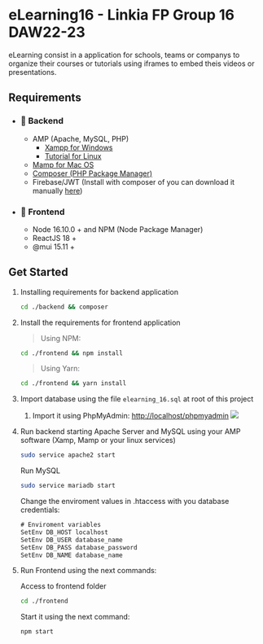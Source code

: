 # eLearning16 - Linkia FP Group 16 DAW22-23
eLearning consist in a application for schools, teams or companys to organize their courses or tutorials using iframes to embed theis videos or presentations.

## Requirements
- ### 🤖 Backend
  - AMP (Apache, MySQL, PHP)
      - [Xampp for Windows]("https://www.apachefriends.org/es/index.html")
      - [Tutorial for Linux]("https://www.digitalocean.com/community/tutorials/how-to-install-linux-apache-mysql-php-lamp-stack-on-ubuntu-20-04")
  - [Mamp for Mac OS]("https://www.mamp.info/en/downloads/")
  - [Composer (PHP Package Manager)]("https://getcomposer.org/download/")
  - Firebase/JWT (Install with composer of you can download it manually [here]("https://github.com/firebase/php-jwt/releases/tag/v6.4.0"))

- ### 🎨 Frontend
  - Node 16.10.0 + and NPM (Node Package Manager)
  - ReactJS 18 +
  - @mui 15.11 +

## Get Started

1. Installing requirements for backend application 


    ```bash
    cd ./backend && composer
    ```

2. Install the requirements for frontend application

    > Using NPM:
    ```bash
    cd ./frontend && npm install
    ```
    > Using Yarn:
    ```bash
    cd ./frontend && yarn install
    ```

3. Import database using the file ```elearning_16.sql``` at root of this project
   1. Import it using PhpMyAdmin: [http://localhost/phpmyadmin]("http://localhost/phpmyadmin")
    ![]("word/phpmyadmin_import_sql.png")

4. Run backend starting Apache Server and MySQL using your AMP software (Xamp, Mamp or your linux services)
    ```bash
    sudo service apache2 start
    ```
    Run MySQL
    ```bash
    sudo service mariadb start
    ```
    Change the enviroment values in .htaccess with you database credentials:
    ```txt
    # Enviroment variables
    SetEnv DB_HOST localhost
    SetEnv DB_USER database_name
    SetEnv DB_PASS database_password
    SetEnv DB_NAME database_name
    ```
5. Run Frontend using the next commands:
   
   Access to frontend folder
   ```bash
   cd ./frontend
   ```
   Start it using the next command:
   ```bash
   npm start
   ```

   